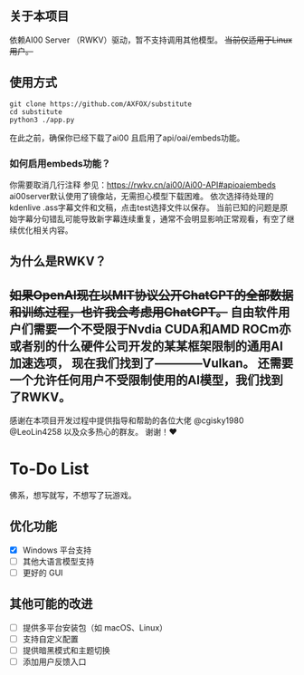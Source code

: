 
## 关于本项目
依赖AI00 Server （RWKV）驱动，暂不支持调用其他模型。
~~当前仅适用于Linux 用户。~~

## 使用方式
```shell
git clone https://github.com/AXFOX/substitute
cd substitute
python3 ./app.py
```
在此之前，确保你已经下载了ai00 且启用了api/oai/embeds功能。
### 如何启用embeds功能？
你需要取消几行注释
参见：https://rwkv.cn/ai00/Ai00-API#apioaiembeds
ai00server默认使用了镜像站，无需担心模型下载困难。
依次选择待处理的kdenlive .ass字幕文件和文稿，点击test选择文件以保存。
当前已知的问题是原始字幕分句错乱可能导致新字幕连续重复，通常不会明显影响正常观看，有空了继续优化相关内容。

## 为什么是RWKV？
~~如果OpenAI现在以MIT协议公开ChatGPT的全部数据和训练过程，也许我会考虑用ChatGPT。~~
自由软件用户们需要一个不受限于Nvdia CUDA和AMD ROCm亦或者别的什么硬件公司开发的某某框架限制的通用AI加速选项，
现在我们找到了————Vulkan。
还需要一个允许任何用户不受限制使用的AI模型，我们找到了RWKV。
----
感谢在本项目开发过程中提供指导和帮助的各位大佬
@cgisky1980
@LeoLin4258
以及众多热心的群友。
谢谢！❤️

# To-Do List
佛系，想写就写，不想写了玩游戏。
## 优化功能
- [x] Windows 平台支持  
- [ ] 其他大语言模型支持  
- [ ] 更好的 GUI  

## 其他可能的改进
- [ ] 提供多平台安装包（如 macOS、Linux）    
- [ ] 支持自定义配置 
- [ ] 提供暗黑模式和主题切换  
- [ ] 添加用户反馈入口  
